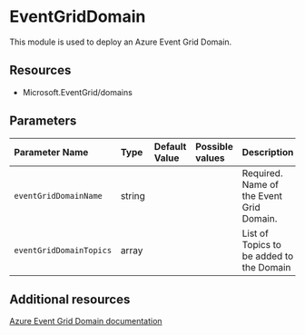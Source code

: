 # EventGridDomain

This module is used to deploy an Azure Event Grid Domain.

## Resources

- Microsoft.EventGrid/domains

## Parameters
| Parameter Name | Type | Default Value | Possible values | Description |
| :-             | :-   | :-            | :-              | :-          |
| `eventGridDomainName` | string | | | Required. Name of the Event Grid Domain.
| `eventGridDomainTopics` | array | | | List of Topics to be added to the Domain

## Additional resources
[Azure Event Grid Domain documentation](https://docs.microsoft.com/en-us/azure/event-grid/event-domains)